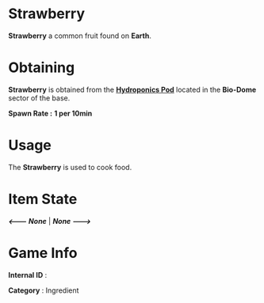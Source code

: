 # Strawberry

**Strawberry** a common fruit found on **Earth**.

# Obtaining

**Strawberry** is obtained from the [**Hydroponics Pod**]() located in the **Bio-Dome** sector of the base.
 
**Spawn Rate :** **1 per 10min**

# Usage

The **Strawberry** is used to cook food.

# Item State

***<--- None*** | ***None --->***

# Game Info

**Internal ID** : 

**Category** : Ingredient

